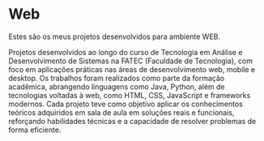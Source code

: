 # Web
Estes são os meus projetos desenvolvidos para ambiente WEB.

Projetos desenvolvidos ao longo do curso de Tecnologia em Análise e Desenvolvimento de Sistemas na FATEC (Faculdade de Tecnologia), com foco em aplicações práticas nas áreas de desenvolvimento web, mobile e desktop.
Os trabalhos foram realizados como parte da formação acadêmica, abrangendo linguagens como Java, Python, além de tecnologias voltadas à web, como HTML, CSS, JavaScript e frameworks modernos. Cada projeto teve como objetivo aplicar os conhecimentos teóricos adquiridos em sala de aula em soluções reais e funcionais, reforçando habilidades técnicas e a capacidade de resolver problemas de forma eficiente.
